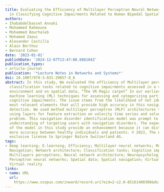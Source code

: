 ```yaml
---
title: Evaluating the Efficiency of Multilayer Perceptron Neural Network Architecture
  in Classifying Cognitive Impairments Related to Human Bipedal Spatial Navigation
authors:
- Ihababdelbasset Annaki
- Mohammed Rahmoune
- Mohammed Bourhaleb
- Mohamed Zaoui
- Alexander Castilla
- Alain Berthoz
- Bernard Cohen
date: '2023-01-01'
publishDate: '2024-12-07T13:47:08.688104Z'
publication_types:
- article-journal
publication: '*Lecture Notes in Networks and Systems*'
doi: 10.1007/978-3-031-29857-8_6
abstract: In this study, We evaluated the efficiency of Multilayer perceptron for
  classification tasks related to cognitive impairments assessed in a virtual reality
  environment and on spatial data, “The VR Magic carpet” In our earlier work, we applied
  machine learning (ML) techniques for assessing and categorizing participants with
  cognitive impairments. The issue stems from the likelihood of not identifying the
  most relevant elements that will provide high accuracy in this navigation disorder
  detection. We used method multilayer perceptron (MLP) architectures to benefit from
  using layers for feature extraction on velocity time series and solve our classification
  problem. This navigation disorder identification model was prompt to develop a better
  understanding of targeting users with navigation disorders. The experimental results
  of the model in this study provide an enhancement because it can distinguish with
  more accuracy between healthy individuals and patients. © 2023, The Author(s), under
  exclusive license to Springer Nature Switzerland AG.
tags:
- Deep learning; E-learning; Efficiency; Multilayer neural networks; Multilayers;
  Navigation; Network architecture; Classification tasks; Cognitive impairment; Deep-learning;
  Multilayers perceptrons; Neural network architecture; Neuropsychological assessment;
  Perceptron neural networks; Spatial data; Spatial navigation; Virtual-reality environment;
  Virtual reality
links:
- name: URL
  url: 
    https://www.scopus.com/inward/record.uri?eid=2-s2.0-85161400308&doi=10.1007%2f978-3-031-29857-8_6&partnerID=40&md5=44f9de6cd8c37c94c24c7d5310e7f6fd
---
```

